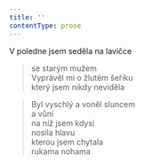```yaml
---
title: ''
contentType: prose
---
```


>   

>   

V poledne jsem seděla na lavičce

> se starým mužem  
> Vyprávěl mi o žlutém šeříku  
> který jsem nikdy neviděla

> Byl vyschlý a voněl sluncem  
> a vůní  
> na níž jsem kdysi  
> nosila hlavu  
> kterou jsem chytala  
> rukama nohama
